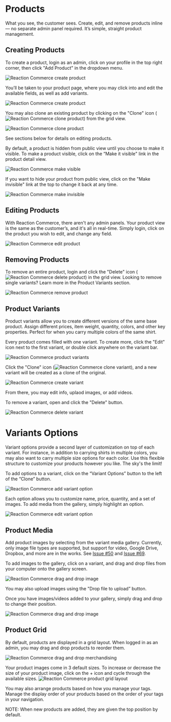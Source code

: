 # Products
What you see, the customer sees. Create, edit, and remove products inline— no separate admin panel required. It’s simple, straight product management.

## Creating Products
To create a product, login as an admin, click on your profile in the top right corner, then click "Add Product" in the dropdown menu.

![](/assets/guide-products-add-product.png "Reaction Commerce create product")

You’ll be taken to your product page, where you may click into and edit the available fields, as well as add variants.

![](/assets/guide-products-new-product.png "Reaction Commerce create product")

You may also clone an existing product by clicking on the "Clone" icon (![](/assets/guide-icon-files.png "Reaction Commerce clone product")) from the grid view.

![](/assets/guide-products-cloneproduct.png "Reaction Commerce clone product")

See sections below for details on editing products.

By default, a product is hidden from public view until you choose to make it visible. To make a product visible, click on the “Make it visible" link in the product detail view.

![](/assets/guide-products-makevisible.png "Reaction Commerce make visible")

If you want to hide your product from public view, click on the "Make invisible" link at the top to change it back at any time.

![](/assets/guide-products-makeinvisible.png "Reaction Commerce make invisible")

## Editing Products
With Reaction Commerce, there aren't any admin panels. Your product view is the same as the customer’s, and it's all in real-time. Simply login, click on the product you wish to edit, and change any field.

![](/assets/guide-products-editproduct.png "Reaction Commerce edit product")

## Removing Products
To remove an entire product, login and click the "Delete" icon (![](/assets/guide-icon-delete.png "Reaction Commerce delete product")) in the grid view. Looking to remove single variants? Learn more in the Product Variants section. 

![](/assets/guide-products-removeproduct.png "Reaction Commerce remove product")

## Product Variants
Product variants allow you to create different versions of the same base product. Assign different prices, item weight, quantity, colors, and other key properties. Perfect for when you carry multiple colors of the same shirt.

Every product comes filled with one variant. To create more, click the "Edit" icon next to the first variant, or double click anywhere on the variant bar.

![](/assets/guide-products-openvariant.png "Reaction Commerce product variants")

Click the "Clone" icon (![](/assets/guide-icon-files.png "Reaction Commerce clone variant")), and a new variant will be created as a clone of the original.

![](/assets/guide-products-createvariant.png "Reaction Commerce create variant")

From there, you may edit info, uplaod images, or add videos.

To remove a variant, open and click the "Delete" button.

![](/assets/guide-products-removevariant.png "Reaction Commerce delete variant")

# Variants Options
Variant options provide a second layer of customization on top of each variant. For instance, in addition to carrying shirts in multiple colors, you may also want to carry multiple size options for each color. Use this flexible structure to customize your products however you like. The sky's the limit!

To add options to a variant, click on the “Variant Options” button to the left of the “Clone” button.

![](/assets/guide-products-addvariantoption.png "Reaction Commerce add variant option")

Each option allows you to customize name, price, quantity, and a set of images. To add media from the gallery, simply highlight an option.

![](/assets/guide-products-editvariantoption.png "Reaction Commerce edit variant option")

## Product Media
Add product images by selecting from the variant media gallery. Currently, only image file types are supported, but support for video, Google Drive, Dropbox, and more are in the works. See [Issue #50](https://github.com/reactioncommerce/reaction/issues/50) and [Issue #69](https://github.com/reactioncommerce/reaction/issues/69).

To add images to the gallery, click on a variant, and drag and drop files from your computer onto the gallery screen.

![](/assets/guide-products-dropmedia.png "Reaction Commerce drag and drop image")

You may also upload images using the "Drop file to upload” button.

Once you have images/videos added to your gallery, simply drag and drop to change their position.

![](/assets/guide-products-dragmedia.png "Reaction Commerce drag and drop image")

## Product Grid
By default, products are displayed in a grid layout. When logged in as an admin, you may drag and drop products to reorder them.

![](/assets/guide-products-gridorder.png "Reaction Commerce drag and drop merchandising")

Your product images come in 3 default sizes. To increase or decrease the size of your product image, click on the + icon and cycle through the available sizes.
![](/assets/guide-products-grid-layout.png "Reaction Commerce product grid layout")

You may also arrange products based on how you manage your tags. Manage the display order of your products based on the order of your tags in your navigation.

NOTE: When new products are added, they are given the top position by default.
